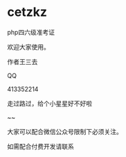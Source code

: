 # cetzkz
php四六级准考证

欢迎大家使用。

作者王三去

QQ

413352214


走过路过，给个小星星好不好啦


~~

大家可以配合微信公众号限制下必须关注。


如需配合付费开发请联系
